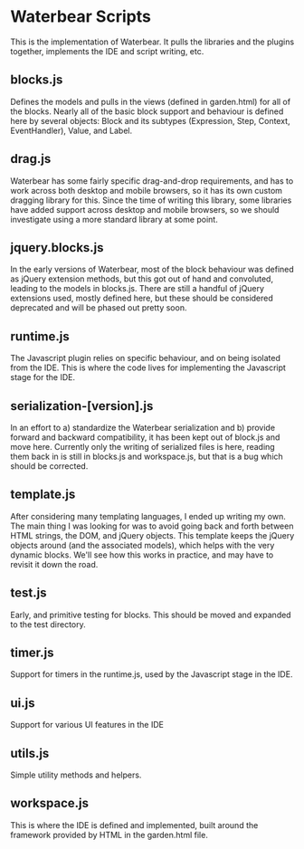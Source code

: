 # Waterbear Scripts

This is the implementation of Waterbear. It pulls the libraries and the plugins together, implements the IDE and script writing, etc.

## blocks.js

Defines the models and pulls in the views (defined in garden.html) for all of the blocks. Nearly all of the basic block support and behaviour is defined here by several objects: Block and its subtypes (Expression, Step, Context, EventHandler), Value, and Label.

## drag.js

Waterbear has some fairly specific drag-and-drop requirements, and has to work across both desktop and mobile browsers, so it has its own custom dragging library for this. Since the time of writing this library, some libraries have added support across desktop and mobile browsers, so we should investigate using a more standard library at some point.

## jquery.blocks.js

In the early versions of Waterbear, most of the block behaviour was defined as jQuery extension methods, but this got out of hand and convoluted, leading to the models in blocks.js. There are still a handful of jQuery extensions used, mostly defined here, but these should be considered deprecated and will be phased out pretty soon.

## runtime.js

The Javascript plugin relies on specific behaviour, and on being isolated from the IDE. This is where the code lives for implementing the Javascript stage for the IDE.

## serialization-[version].js

In an effort to a) standardize the Waterbear serialization and b) provide forward and backward compatibility, it has been kept out of block.js and move here. Currently only the writing of serialized files is here, reading them back in is still in blocks.js and workspace.js, but that is a bug which should be corrected.

## template.js

After considering many templating languages, I ended up writing my own. The main thing I was looking for was to avoid going back and forth between HTML strings, the DOM, and jQuery objects. This template keeps the jQuery objects around (and the associated models), which helps with the very dynamic blocks. We'll see how this works in practice, and may have to revisit it down the road.

## test.js

Early, and primitive testing for blocks. This should be moved and expanded to the test directory.

## timer.js

Support for timers in the runtime.js, used by the Javascript stage in the IDE.

## ui.js

Support for various UI features in the IDE

## utils.js

Simple utility methods and helpers.

## workspace.js

This is where the IDE is defined and implemented, built around the framework provided by HTML in the garden.html file.
